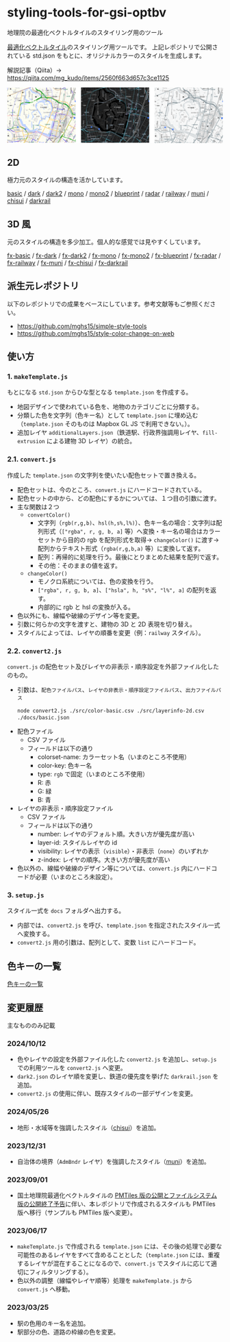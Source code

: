 # styling-tools-for-gsi-optbv
地理院の最適化ベクトルタイルのスタイリング用のツール

[最適化ベクトルタイル](https://github.com/gsi-cyberjapan/optimal_bvmap)のスタイリング用ツールです。
上記レポジトリで公開されている std.json をもとに、オリジナルカラーのスタイルを生成します。

解説記事（Qiita）→ https://qiita.com/mg_kudo/items/2560f663d657c3ce1125

![サンプル](./sample.png)
## 2D
極力元のスタイルの構造を活かしています。

[basic](https://mghs15.github.io/styling-tools-for-gsi-optbv/index.html?style=basic)
/ [dark](https://mghs15.github.io/styling-tools-for-gsi-optbv/index.html?style=dark)
/ [dark2](https://mghs15.github.io/styling-tools-for-gsi-optbv/index.html?style=dark2)
/ [mono](https://mghs15.github.io/styling-tools-for-gsi-optbv/index.html?style=mono)
/ [mono2](https://mghs15.github.io/styling-tools-for-gsi-optbv/index.html?style=mono2)
/ [blueprint](https://mghs15.github.io/styling-tools-for-gsi-optbv/index.html?style=blueprint)
/ [radar](https://mghs15.github.io/styling-tools-for-gsi-optbv/index.html?style=radar)
/ [railway](https://mghs15.github.io/styling-tools-for-gsi-optbv/index.html?style=railway)
/ [muni](https://mghs15.github.io/styling-tools-for-gsi-optbv/index.html?style=muni)
/ [chisui](https://mghs15.github.io/styling-tools-for-gsi-optbv/index.html?style=chisui)
/ [darkrail](https://mghs15.github.io/styling-tools-for-gsi-optbv/index.html?style=darkrail)

## 3D 風
元のスタイルの構造を多少加工。個人的な感覚では見やすくしています。

[fx-basic](https://mghs15.github.io/styling-tools-for-gsi-optbv/index.html?style=fx-basic)
/ [fx-dark](https://mghs15.github.io/styling-tools-for-gsi-optbv/index.html?style=fx-dark)
/ [fx-dark2](https://mghs15.github.io/styling-tools-for-gsi-optbv/index.html?style=fx-dark2)
/ [fx-mono](https://mghs15.github.io/styling-tools-for-gsi-optbv/index.html?style=fx-mono)
/ [fx-mono2](https://mghs15.github.io/styling-tools-for-gsi-optbv/index.html?style=fx-mono2)
/ [fx-blueprint](https://mghs15.github.io/styling-tools-for-gsi-optbv/index.html?style=fx-blueprint)
/ [fx-radar](https://mghs15.github.io/styling-tools-for-gsi-optbv/index.html?style=fx-radar)
/ [fx-railway](https://mghs15.github.io/styling-tools-for-gsi-optbv/index.html?style=fx-railway)
/ [fx-muni](https://mghs15.github.io/styling-tools-for-gsi-optbv/index.html?style=fx-muni)
/ [fx-chisui](https://mghs15.github.io/styling-tools-for-gsi-optbv/index.html?style=fx-chisui)
/ [fx-darkrail](https://mghs15.github.io/styling-tools-for-gsi-optbv/index.html?style=fx-darkrail)

## 派生元レポジトリ
以下のレポジトリでの成果をベースにしています。参考文献等もご参照ください。
* https://github.com/mghs15/simple-style-tools
* https://github.com/mghs15/style-color-change-on-web

## 使い方
### 1. `makeTemplate.js`
もとになる `std.json` からひな型となる `template.json` を作成する。
  * 地図デザインで使われている色を、地物のカテゴリごとに分類する。
  * 分類した色を文字列（色キー名）として `template.json` に埋め込む（`template.json` そのものは Mapbox GL JS で利用できない。）。
  * 追加レイヤ `additionalLayers.json`（鉄道駅、行政界強調用レイヤ、`fill-extrusion` による建物 3D レイヤ）の統合。
### 2.1. `convert.js`
作成した `template.json` の文字列を使いたい配色セットで置き換える。
  * 配色セットは、今のところ、`convert.js` にハードコードされている。
  * 配色セットの中から、どの配色にするかについては、１つ目の引数に渡す。
  * 主な関数は２つ
    * `convertColor()`
      * 文字列（`rgb(r,g,b)`、`hsl(h,s%,l%)`）、色キー名の場合：文字列は配列形式（`["rgba", r, g, b, a]` 等）へ変換・キー名の場合はカラーセットから目的の rgb を配列形式を取得→ `changeColor()` に渡す→配列からテキスト形式（`rgba(r,g,b,a)` 等）に変換して返す。
      * 配列：再帰的に処理を行う。最後にとりまとめた結果を配列で返す。
      * その他：そのままの値を返す。
    * `changeColor()`
      * モノクロ系統については、色の変換を行う。
      * `["rgba", r, g, b, a]`、`["hsla", h, "s%", "l%", a]` の配列を返す。
      * 内部的に rgb と hsl の変換が入る。
  * 色以外にも、線幅や破線のデザイン等を変更。
  * 引数に何らかの文字を渡すと、建物の 3D と 2D 表現を切り替え。
  * スタイルによっては、レイヤの順番を変更（例：`railway` スタイル）。
### 2.2. `convert2.js`
`convert.js` の配色セット及びレイヤの非表示・順序設定を外部ファイル化したのもの。
  * 引数は、`配色ファイルパス`、`レイヤの非表示・順序設定ファイルパス`、`出力ファイルパス`
    ```
    node convert2.js ./src/color-basic.csv ./src/layerinfo-2d.csv ./docs/basic.json
    ```
  * 配色ファイル
    * CSV ファイル
    * フィールドは以下の通り
      * colorset-name: カラーセット名（いまのところ不使用）
      * color-key: 色キー名
      * type: `rgb` で固定（いまのところ不使用）
      * R: 赤
      * G: 緑
      * B: 青
  * レイヤの非表示・順序設定ファイル
    * CSV ファイル
    * フィールドは以下の通り
      * number: レイヤのデフォルト順。大きい方が優先度が高い
      * layer-id: スタイルレイヤの id
      * visibility: レイヤの表示（`visible`）・非表示（`none`）のいずれか
      * z-index: レイヤの順序。大きい方が優先度が高い
  * 色以外の、線幅や破線のデザイン等については、`convert.js` 内にハードコードが必要（いまのところ未設定）。
### 3. `setup.js`
スタイル一式を `docs` フォルダへ出力する。
  * 内部では、`convert2.js` を呼び、`template.json` を指定されたスタイル一式へ変換する。
  * `convert2.js` 用の引数は、配列として、変数 `list` にハードコード。

## 色キーの一覧

[色キーの一覧](./COLOR-KEYS.md)

## 変更履歴
主なもののみ記載
### 2024/10/12
* 色やレイヤの設定を外部ファイル化した `convert2.js` を追加し、`setup.js` での利用ツールを `convert2.js` へ変更。
* `dark2.json` のレイヤ順を変更し、鉄道の優先度を挙げた `darkrail.json` を追加。
* `convert2.js` の使用に伴い、既存スタイルの一部デザインを変更。
### 2024/05/26
* 地形・水域等を強調したスタイル（[chisui](https://mghs15.github.io/styling-tools-for-gsi-optbv/index.html?style=chisui)）を追加。
### 2023/12/31
* 自治体の境界（`AdmBndr` レイヤ）を強調したスタイル（[muni](https://mghs15.github.io/styling-tools-for-gsi-optbv/index.html?style=muni)）を追加。
### 2023/09/01
* 国土地理院最適化ベクトルタイルの [PMTiles 版の公開とファイルシステム版の公開終了予告](https://github.com/gsi-cyberjapan/optimal_bvmap)に伴い、本レポジトリで作成されるスタイルも PMTiles 版へ移行（サンプルも PMTiles 版へ変更）。
### 2023/06/17
* `makeTemplate.js` で作成される `template.json` には、その後の処理で必要な可能性のあるレイヤをすべて含めることとした（`template.json` には、重複するレイヤが混在することになるので、`convert.js` でスタイルに応じて適切にフィルタリングする）。
* 色以外の調整（線幅やレイヤ順等）処理を `makeTemplate.js` から `convert.js` へ移動。
### 2023/03/25
* 駅の色用のキー名を追加。
* 駅部分の色、道路の枠線の色を変更。
